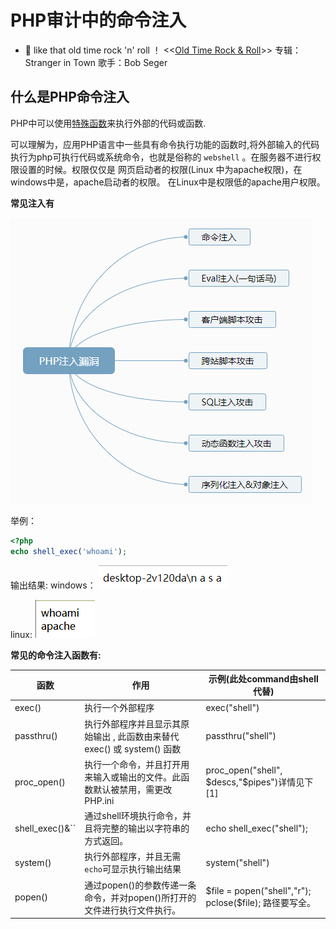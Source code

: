 # PHP审计中的命令注入

- 👴 like that old time rock 'n' roll ！ 
<<[Old Time Rock & Roll](https://music.163.com/#/song?id=1098827)>> 
专辑：Stranger in Town
歌手：Bob Seger

##  什么是PHP命令注入

PHP中可以使用[特殊函数](PHP中的特殊函数.md)来执行外部的代码或函数.

可以理解为，应用PHP语言中一些具有命令执行功能的函数时,将外部输入的代码执行为php可执行代码或系统命令，也就是俗称的 `webshell` 。在服务器不进行权限设置的时候。权限仅仅是 网页启动者的权限(Linux 中为apache权限)，在windows中是，apache启动者的权限。 在Linux中是权限低的apache用户权限。

**常见注入有**

![](img/6.png)



举例：
```php
<?php
echo shell_exec('whoami');
```

输出结果:
windows：
![](img/7.png)

linux:
![](img/8.png)

**常见的命令注入函数有:**

|函数|作用|示例(此处command由shell代替)|
|---|---|---|
|exec() | 执行一个外部程序|exec("shell")|
|passthru() |执行外部程序并且显示其原始输出 , 此函数由来替代 exec() 或 system() 函数|passthru("shell")|
|proc_open()|执行一个命令，并且打开用来输入或输出的文件。此函数默认被禁用，需更改PHP.ini|proc_open("shell", $descs,"$pipes")详情见下[1]|
|shell_exec()&``|通过shell环境执行命令，并且将完整的输出以字符串的方式返回。|echo shell_exec("shell");
|system()|执行外部程序，并且无需`echo`可显示执行输出结果|system("shell")|
|popen()|通过popen()的参数传递一条命令，并对popen()所打开的文件进行执行文件执行。|$file = popen("shell","r"); pclose($file); 路径要写全。|
























